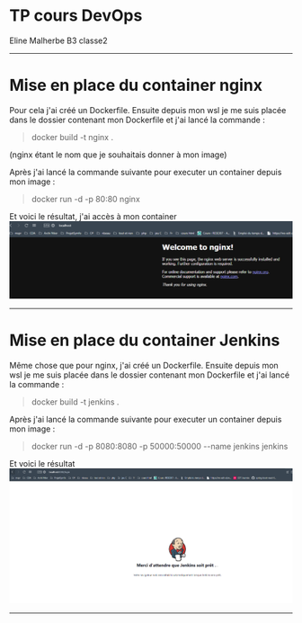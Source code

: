 # TP cours DevOps
Eline Malherbe B3 classe2
***
# Mise en place du container nginx

Pour cela j'ai créé un Dockerfile.
Ensuite depuis mon wsl je me suis placée dans le dossier contenant mon Dockerfile et j'ai lancé la commande :
> docker build -t nginx .

(nginx étant le nom que je souhaitais donner à mon image)

Après j'ai lancé la commande suivante pour executer un container depuis mon image : 
> docker run -d -p 80:80 nginx

Et voici le résultat, j'ai accès à mon container
![img.png](img.png)

***
# Mise en place du container Jenkins

Même chose que pour nginx, j'ai créé un Dockerfile.
Ensuite depuis mon wsl je me suis placée dans le dossier contenant mon Dockerfile et j'ai lancé la commande :
> docker build -t jenkins .

Après j'ai lancé la commande suivante pour executer un container depuis mon image :
> docker run -d -p 8080:8080 -p 50000:50000 --name jenkins jenkins

Et voici le résultat 
![img_1.png](img_1.png)

***

